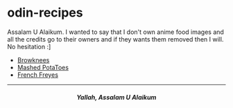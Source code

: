 # odin-recipes
Assalam U Alaikum.
I wanted to say that I don't own anime food images and all the credits go to their owners and if they wants them removed then I will. No hesitation :]
- <a href="https://images.app.goo.gl/zQ9ftXEqKvsYa7YN7">Browknees</a>
- <a href="https://www.google.com/imgres?imgurl=https%3A%2F%2Fhoneysanime.com%2Fwp-content%2Fuploads%2F2015%2F11%2FMirai-Nikki-Potato-Salad-1-Eat-Like-your-Faves-500x281.jpg&imgrefurl=https%3A%2F%2Fhoneysanime.com%2Fanime-culture-monday-eat-like-your-faves-potato-salad-from-mirai-nikki-future-diary-tamagoyaki-from-kofuku-graffiti-gourmet-girl-graffiti%2F&tbnid=8s8qR8EE4N74UM&vet=1&docid=47pdPSrSvvwrqM&w=500&h=281&source=sh%2Fx%2Fim">Mashed PotaToes</a>
- <a href="https://images.app.goo.gl/5CxQXjs9qjnwjf7u8">French Freyes</a>
<hr>
<h5 align="center">Yallah, Assalam U Alaikum</h5>
